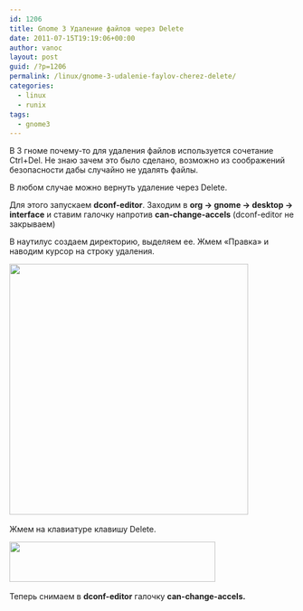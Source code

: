 ```yaml
---
id: 1206
title: Gnome 3 Удаление файлов через Delete
date: 2011-07-15T19:19:06+00:00
author: vanoc
layout: post
guid: /?p=1206
permalink: /linux/gnome-3-udalenie-faylov-cherez-delete/
categories:
  - linux
  - runix
tags:
  - gnome3
---
```

В 3 гноме почему-то для удаления файлов используется сочетание Ctrl+Del. Не знаю зачем это было сделано, возможно из соображений безопасности дабы случайно не удалять файлы.

В любом случае можно вернуть удаление через Delete.

Для этого запускаем **dconf-editor**. Заходим в **org -> gnome -> desktop -> interface** и ставим галочку напротив **can-change-accels** (dconf-editor не закрываем)

В наутилус создаем директорию, выделяем ее. Жмем &#171;Правка&#187; и наводим курсор на строку удаления.

<img class="aligncenter size-full wp-image-1207" title="nautilus, del" src="/uploads/2011/07/1.png" alt="" width="422" height="444" srcset="/uploads/2011/07/1.png 422w, /uploads/2011/07/1-285x300.png 285w" sizes="(max-width: 422px) 100vw, 422px" />

Жмем на клавиатуре клавишу Delete.

<img class="aligncenter size-full wp-image-1208" title="nautilus, del" src="/uploads/2011/07/2.png" alt="" width="364" height="71" srcset="/uploads/2011/07/2.png 364w, /uploads/2011/07/2-300x58.png 300w" sizes="(max-width: 364px) 100vw, 364px" />

Теперь снимаем в **dconf-editor** галочку **can-change-accels.**